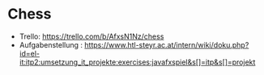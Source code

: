 # Chess
* Trello: https://trello.com/b/AfxsN1Nz/chess
* Aufgabenstellung : https://www.htl-steyr.ac.at/intern/wiki/doku.php?id=el-it:itp2:umsetzung_it_projekte:exercises:javafxspiel&s[]=itp&s[]=projekt
